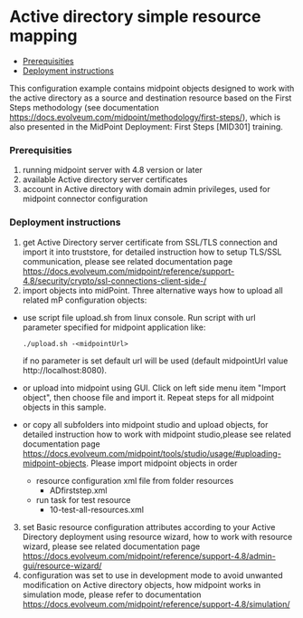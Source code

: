 # **Active directory simple resource mapping**
<!-- TOC -->
* [Prerequisities](#prerequisities)
* [Deployment instructions](#deployment-instructions)
<!-- TOC -->
This configuration example contains midpoint objects designed to work with the active directory as a source and destination resource based on the First Steps methodology (see documentation https://docs.evolveum.com/midpoint/methodology/first-steps/), which is also presented in the MidPoint Deployment: First Steps [MID301] training.
### Prerequisities
1. running midpoint server with 4.8 version or later
2. available Active directory server certificates
3. account in Active directory with domain admin privileges, used for midpoint connector configuration

### Deployment instructions

1. get Active Directory server certificate from SSL/TLS connection and import it into truststore, for detailed instruction how to setup TLS/SSL communication, please see related documentation page https://docs.evolveum.com/midpoint/reference/support-4.8/security/crypto/ssl-connections-client-side-/
2. import objects into midPoint. Three alternative ways how to upload all related mP configuration objects:
* use script file upload.sh from linux console. Run script with url parameter specified for midpoint application like:

    `./upload.sh -<midpointUrl>`

    if no parameter is set default url will be used (default midpointUrl value http://localhost:8080).
* or upload into midpoint using GUI. Click on left side menu item "Import object", then choose file and import it. Repeat steps for all midpoint objects in this sample.
* or copy all subfolders into midpoint studio and upload objects, for detailed instruction how to work with midpoint studio,please see related documentation page https://docs.evolveum.com/midpoint/tools/studio/usage/#uploading-midpoint-objects. Please import midpoint objects in order
   * resource configuration xml file from folder resources
     * ADfirststep.xml
  * run task for test resource
      * 10-test-all-resources.xml
3. set Basic resource configuration attributes according to your Active Directory deployment using resource wizard, how to work with resource wizard, please see related documentation page https://docs.evolveum.com/midpoint/reference/support-4.8/admin-gui/resource-wizard/
4. configuration was set to use in development mode to avoid unwanted modification on Active directory objects, how midpoint works in simulation mode, please refer to documentation https://docs.evolveum.com/midpoint/reference/support-4.8/simulation/
